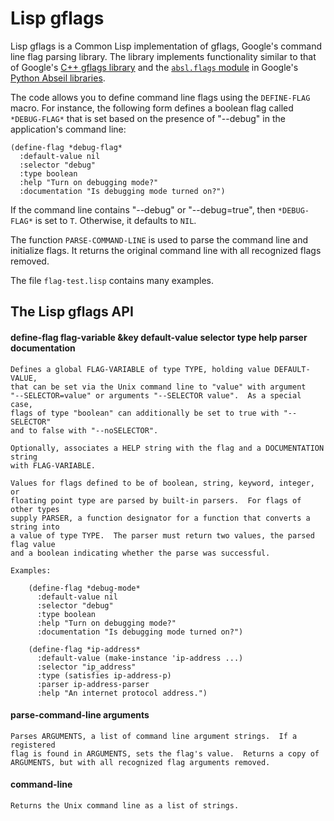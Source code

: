 # Lisp gflags

Lisp gflags is a Common Lisp implementation of gflags, Google's command line
flag parsing library.  The library implements functionality similar to that of
Google's [C++ gflags library](http://github.com/gflags/gflags/) and the
[`absl.flags` module](https://abseil.io/docs/python/guides/flags) in Google's
[Python Abseil libraries](http://github.com/abseil/abseil-py/).

The code allows you to define command line flags using the `DEFINE-FLAG` macro.
For instance, the following form defines a boolean flag called `*DEBUG-FLAG*`
that is set based on the presence of "--debug" in the application's command
line:

```
(define-flag *debug-flag*
  :default-value nil
  :selector "debug"
  :type boolean
  :help "Turn on debugging mode?"
  :documentation "Is debugging mode turned on?")
```

If the command line contains "--debug" or "--debug=true", then `*DEBUG-FLAG*` is
set to `T`.  Otherwise, it defaults to `NIL`.

The function `PARSE-COMMAND-LINE` is used to parse the command line and
initialize flags.  It returns the original command line with all recognized
flags removed.

The file `flag-test.lisp` contains many examples.

## The Lisp gflags API

#### define-flag flag-variable &key default-value selector type help parser documentation

```
Defines a global FLAG-VARIABLE of type TYPE, holding value DEFAULT-VALUE,
that can be set via the Unix command line to "value" with argument
"--SELECTOR=value" or arguments "--SELECTOR value".  As a special case,
flags of type "boolean" can additionally be set to true with "--SELECTOR"
and to false with "--noSELECTOR".

Optionally, associates a HELP string with the flag and a DOCUMENTATION string
with FLAG-VARIABLE.

Values for flags defined to be of boolean, string, keyword, integer, or
floating point type are parsed by built-in parsers.  For flags of other types
supply PARSER, a function designator for a function that converts a string into
a value of type TYPE.  The parser must return two values, the parsed flag value
and a boolean indicating whether the parse was successful.

Examples:

    (define-flag *debug-mode*
      :default-value nil
      :selector "debug"
      :type boolean
      :help "Turn on debugging mode?"
      :documentation "Is debugging mode turned on?")

    (define-flag *ip-address*
      :default-value (make-instance 'ip-address ...)
      :selector "ip_address"
      :type (satisfies ip-address-p)
      :parser ip-address-parser
      :help "An internet protocol address.")
```

#### parse-command-line arguments

```
Parses ARGUMENTS, a list of command line argument strings.  If a registered
flag is found in ARGUMENTS, sets the flag's value.  Returns a copy of
ARGUMENTS, but with all recognized flag arguments removed.
```

#### command-line

```
Returns the Unix command line as a list of strings.
```
